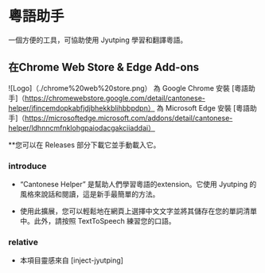 # 粵語助手

一個方便的工具，可協助使用 Jyutping 學習和翻譯粵語。

## 在Chrome Web Store & Edge Add-ons

![Logo]（./chrome%20web%20store.png）
為 Google Chrome 安裝 [粵語助手]（https://chromewebstore.google.com/detail/cantonese-helper/jfincemdopkabfjdjbhekkblihbbpdpn）
為 Microsoft Edge 安裝 [粵語助手]（https://microsoftedge.microsoft.com/addons/detail/cantonese-helper/ldhnncmfnklohgpaiodacgakciiaddai）

**您可以在 Releases 部分下載它並手動載入它。
### introduce
   * “Cantonese Helper” 是幫助人們學習粵語的extension。它使用 Jyutping 的風格來說話和閱讀，這是新手最簡單的方法。

* 使用此擴展，您可以輕鬆地在網頁上選擇中文文字並將其儲存在您的單詞清單中。此外，請按照 TextToSpeech 練習您的口語。

### relative
* 本項目靈感來自 [inject-jyutping]